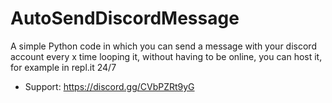 # AutoSendDiscordMessage
A simple Python code in which you can send a message with your discord account every x time looping it, without having to be online, you can host it, for example in repl.it 24/7

- Support: https://discord.gg/CVbPZRt9yG
